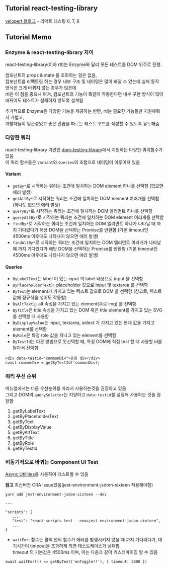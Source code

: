 ## Tutorial react-testing-library

[velopert 블로그](https://velog.io/@velopert/react-testing-library) - 리액트 테스팅 6, 7, 8

## Tutorial Memo

### Enzyme & react-testing-library 차이

react-testing-library(이하 rtl)는 Enzyme와 달리 모든 테스트를 DOM 위주로 진행.

컴포넌트의 props & state 를 조회하는 일은 없음, <br/>
컴포넌트를 리팩토링 하는 경우 내부 구조 및 네이밍은 많이 바뀔 수 있는데 실제 동작 방식은 크게 바뀌지 않는 경우가 많은데 <br/>
rtl은 이 점을 중요시 여겨, 컴포넌트의 기능이 똑같이 작동한다면 내부 구현 방식이 많이 바뀌어도 테스트가 실패하지 않도록 설계됨

추가적으로 Enzyme은 다양한 기능을 제공하는 반면, rtl는 필요한 기능들만 지원해줘서 가볍고,<br/>
개발자들이 일관성있고 좋은 관습을 따르는 테스트 코드를 작성할 수 있도록 유도해줌

### 다양한 쿼리

react-testing-library 기반인 [dom-testing-library](https://testing-library.com/docs/dom-testing-library/intro)에서 지원하는 다양한 쿼리함수가 있음 <br/>
이 쿼리 함수들은 `Variant`와 `Queries`의 조합으로 네이밍이 이루어져 있음

#### Variant

- `getBy*`로 시작하는 쿼리는 조건에 일치하는 DOM element 하나를 선택함 (없으면 에러 발생)
- `getAllBy*`로 시작하는 쿼리는 조건에 일치하는 DOM element 여러개를 선택함 (하나도 없으면 에러 발생)
- `queryBy*`로 시작하는 쿼리는 조건에 일치하는 DOM 엘리먼트 하나를 선택함
- `queryAllBy*`로 시작하는 쿼리는 조건에 일치하는 DOM element 여러개를 선택함
- `findBy*`로 시작하는 쿼리는 조건에 일치하는 DOM 엘리먼트 하나가 나타날 때 까지 기다렸다가 해당 DOM을 선택하는 Promise를 반환함 (기본 timeout인 4500ms 이후에도 나타나지 않으면 에러 발생)
- `findAllBy*`로 시작하는 쿼리는 조건에 일치하는 DOM 엘리먼트 여러개가 나타날 때 까지 기다렸다가 해당 DOM을 선택하는 Promise를 반환함 (기본 timeout인 4500ms 이후에도 나타나지 않으면 에러 발생)

#### Queries

- `ByLabelText`는 label 이 있는 input 의 label 내용으로 input 을 선택함
- `ByPlaceholderText`는 placeholder 값으로 input 및 textarea 를 선택함
- `ByText`는 element가 가지고 있는 텍스트 값으로 DOM 을 선택함 (참고로, 텍스트 값에 정규식을 넣어도 작동합)
- `ByAltText`는 alt 속성을 가지고 있는 element(주로 img) 를 선택함
- `ByTitle`은 title 속성을 가지고 있는 DOM 혹은 title element를 가지고 있는 SVG 를 선택할 때 사용함
- `ByDisplayValue`는 input, textarea, select 가 가지고 있는 현재 값을 가지고 element를 선택함
- `ByRole`은 특정 role 값을 지니고 있는 element를 선택함
- `ByTestId`는 다른 방법으로 못선택할 때, 특정 DOM에 직접 test 할 때 사용할 id를 달아서 선택함

```
<div data-testid="commonDiv">흔한 div</div>
const commonDiv = getByTestId('commonDiv);
```

### 쿼리 우선 순위

메뉴얼에서는 다음 우선순위를 따라서 사용하는것을 권장하고 있음<br/>
그리고 DOM의 `querySelector`는 지양하고 `data-testid`를 설정해 사용하는 것을 권장함

1. getByLabelText
2. getByPlaceholderText
3. getByText
4. getByDisplayValue
5. getByAltText
6. getByTitle
7. getByRole
8. getByTestId

### 비동기적으로 바뀌는 Component UI Test

[Async Utilities](https://testing-library.com/docs/dom-testing-library/api-async)를 사용하여 테스트할 수 있음

**참고**
최신버전 CRA Issue있음(jest-environment-jsdom-sixteen 적용해야함)

```
yarn add jest-environment-jsdom-sixteen --dev

---

"scripts": {
   ...
   "test": "react-scripts test --env=jest-environment-jsdom-sixteen",
   ...
}
```

- `waitFor`: 함수는 콜백 안의 함수가 에러를 발생시키지 않을 때 까지 기다리다가, 대기시간이 timeout을 초과하게 되면 테스트케이스가 실패함 <br />
  timeout 의 기본값은 4500ms 이며, 이는 다음과 같이 커스터마이징 할 수 있음

```
await waitFor(() => getByText('onToggle!!'), { timeout: 3000 })
```
